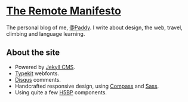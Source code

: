 # [The Remote Manifesto](http://remotemanifesto.com)

The personal blog of me, [@Paddy](https://twitter.com/Paddy "Follow me on Twitter"). I write about design, the web, travel, climbing and language learning.

## About the site

* Powered by [Jekyll CMS](http://jekyllrb.com/).
* [Typekit](https://typekit.com/) webfonts.
* [Disqus](https://disqus.com/) comments.
* Handcrafted responsive design, using [Compass](http://compass-style.org/) and [Sass](http://sass-lang.com/).
* Using quite a few [H5BP](http://html5boilerplate.com/) components.
